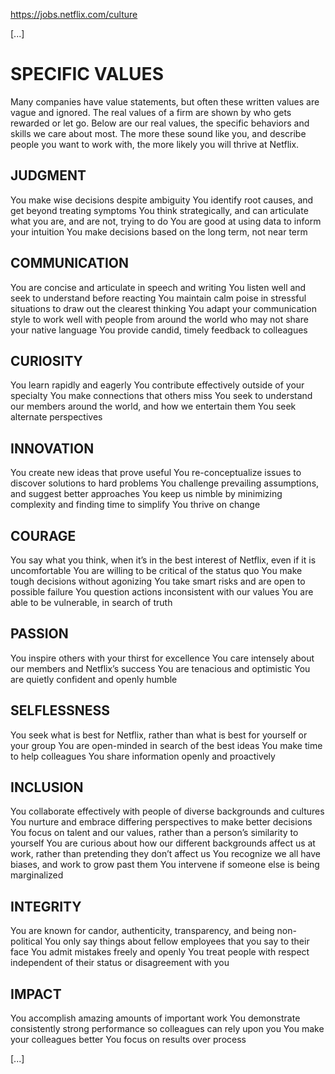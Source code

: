 


https://jobs.netflix.com/culture

[...]



# SPECIFIC VALUES

Many companies have value statements, but often these written values are vague and ignored. The real values of a firm are shown by who gets rewarded or let go. Below are our real values, the specific behaviors and skills we care about most. The more these sound like you, and describe people you want to work with, the more likely you will thrive at Netflix.

## JUDGMENT

You make wise decisions despite ambiguity
You identify root causes, and get beyond treating symptoms
You think strategically, and can articulate what you are, and are not, trying to do
You are good at using data to inform your intuition
You make decisions based on the long term, not near term

## COMMUNICATION

You are concise and articulate in speech and writing
You listen well and seek to understand before reacting
You maintain calm poise in stressful situations to draw out the clearest thinking
You adapt your communication style to work well with people from around the world who may not share your native language
You provide candid, timely feedback to colleagues

## CURIOSITY

You learn rapidly and eagerly
You contribute effectively outside of your specialty
You make connections that others miss
You seek to understand our members around the world, and how we entertain them
You seek alternate perspectives

## INNOVATION

You create new ideas that prove useful
You re-conceptualize issues to discover solutions to hard problems
You challenge prevailing assumptions, and suggest better approaches
You keep us nimble by minimizing complexity and finding time to simplify
You thrive on change

## COURAGE

You say what you think, when it’s in the best interest of Netflix, even if it is uncomfortable
You are willing to be critical of the status quo
You make tough decisions without agonizing
You take smart risks and are open to possible failure
You question actions inconsistent with our values
You are able to be vulnerable, in search of truth

## PASSION

You inspire others with your thirst for excellence
You care intensely about our members and Netflix’s success
You are tenacious and optimistic
You are quietly confident and openly humble

## SELFLESSNESS

You seek what is best for Netflix, rather than what is best for yourself or your group
You are open-minded in search of the best ideas
You make time to help colleagues
You share information openly and proactively

## INCLUSION

You collaborate effectively with people of diverse backgrounds and cultures
You nurture and embrace differing perspectives to make better decisions
You focus on talent and our values, rather than a person’s similarity to yourself
You are curious about how our different backgrounds affect us at work, rather than pretending they don’t affect us
You recognize we all have biases, and work to grow past them
You intervene if someone else is being marginalized

## INTEGRITY

You are known for candor, authenticity, transparency, and being non-political
You only say things about fellow employees that you say to their face
You admit mistakes freely and openly
You treat people with respect independent of their status or disagreement with you

## IMPACT

You accomplish amazing amounts of important work
You demonstrate consistently strong performance so colleagues can rely upon you
You make your colleagues better
You focus on results over process


[...]



